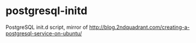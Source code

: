 # postgresql-initd

PostgreSQL init.d script, mirror of http://blog.2ndquadrant.com/creating-a-postgresql-service-on-ubuntu/
